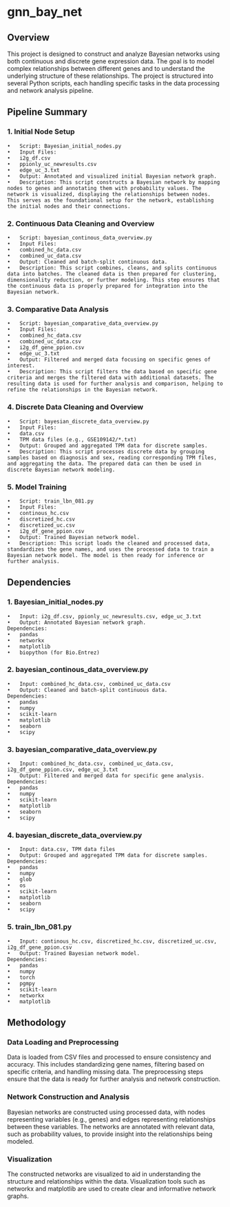 # gnn_bay_net

## Overview

This project is designed to construct and analyze Bayesian networks using both continuous and discrete gene expression data. The goal is to model complex relationships between different genes and to understand the underlying structure of these relationships. The project is structured into several Python scripts, each handling specific tasks in the data processing and network analysis pipeline.

## Pipeline Summary

### 1.	Initial Node Setup
	•	Script: Bayesian_initial_nodes.py
	•	Input Files:
	•	i2g_df.csv
	•	ppionly_uc_newresults.csv
	•	edge_uc_3.txt
	•	Output: Annotated and visualized initial Bayesian network graph.
	•	Description: This script constructs a Bayesian network by mapping nodes to genes and annotating them with probability values. The network is visualized, displaying the relationships between nodes. This serves as the foundational setup for the network, establishing the initial nodes and their connections.
###	2.	Continuous Data Cleaning and Overview
	•	Script: bayesian_continous_data_overview.py
	•	Input Files:
	•	combined_hc_data.csv
	•	combined_uc_data.csv
	•	Output: Cleaned and batch-split continuous data.
	•	Description: This script combines, cleans, and splits continuous data into batches. The cleaned data is then prepared for clustering, dimensionality reduction, or further modeling. This step ensures that the continuous data is properly prepared for integration into the Bayesian network.
###	3.	Comparative Data Analysis
	•	Script: bayesian_comparative_data_overview.py
	•	Input Files:
	•	combined_hc_data.csv
	•	combined_uc_data.csv
	•	i2g_df_gene_ppion.csv
	•	edge_uc_3.txt
	•	Output: Filtered and merged data focusing on specific genes of interest.
	•	Description: This script filters the data based on specific gene criteria and merges the filtered data with additional datasets. The resulting data is used for further analysis and comparison, helping to refine the relationships in the Bayesian network.
###	4.	Discrete Data Cleaning and Overview
	•	Script: bayesian_discrete_data_overview.py
	•	Input Files:
	•	data.csv
	•	TPM data files (e.g., GSE109142/*.txt)
	•	Output: Grouped and aggregated TPM data for discrete samples.
	•	Description: This script processes discrete data by grouping samples based on diagnosis and sex, reading corresponding TPM files, and aggregating the data. The prepared data can then be used in discrete Bayesian network modeling.
###	5.	Model Training
	•	Script: train_lbn_081.py
	•	Input Files:
	•	continous_hc.csv
	•	discretized_hc.csv
	•	discretized_uc.csv
	•	i2g_df_gene_ppion.csv
	•	Output: Trained Bayesian network model.
	•	Description: This script loads the cleaned and processed data, standardizes the gene names, and uses the processed data to train a Bayesian network model. The model is then ready for inference or further analysis.

## Dependencies

### 1. Bayesian_initial_nodes.py
	•	Input: i2g_df.csv, ppionly_uc_newresults.csv, edge_uc_3.txt
	•	Output: Annotated Bayesian network graph.
 	Dependencies:
	•	pandas
	•	networkx
	•	matplotlib
	•	biopython (for Bio.Entrez)
 
### 2. bayesian_continous_data_overview.py
	•	Input: combined_hc_data.csv, combined_uc_data.csv
	•	Output: Cleaned and batch-split continuous data.
	Dependencies:
	•	pandas
	•	numpy
	•	scikit-learn
	•	matplotlib
	•	seaborn
	•	scipy
 
### 3. bayesian_comparative_data_overview.py
	•	Input: combined_hc_data.csv, combined_uc_data.csv, i2g_df_gene_ppion.csv, edge_uc_3.txt
	•	Output: Filtered and merged data for specific gene analysis.
 	Dependencies:
	•	pandas
	•	numpy
	•	scikit-learn
	•	matplotlib
	•	seaborn
	•	scipy
### 4. bayesian_discrete_data_overview.py
	•	Input: data.csv, TPM data files
	•	Output: Grouped and aggregated TPM data for discrete samples.
 	Dependencies:
	•	pandas
	•	numpy
	•	glob
	•	os
	•	scikit-learn
	•	matplotlib
	•	seaborn
	•	scipy
### 5. train_lbn_081.py
	•	Input: continous_hc.csv, discretized_hc.csv, discretized_uc.csv, i2g_df_gene_ppion.csv
	•	Output: Trained Bayesian network model.
	Dependencies:
	•	pandas
	•	numpy
	•	torch
	•	pgmpy
	•	scikit-learn
	•	networkx
	•	matplotlib

## Methodology

### Data Loading and Preprocessing

Data is loaded from CSV files and processed to ensure consistency and accuracy. This includes standardizing gene names, filtering based on specific criteria, and handling missing data. The preprocessing steps ensure that the data is ready for further analysis and network construction.

### Network Construction and Analysis

Bayesian networks are constructed using processed data, with nodes representing variables (e.g., genes) and edges representing relationships between these variables. The networks are annotated with relevant data, such as probability values, to provide insight into the relationships being modeled.

### Visualization

The constructed networks are visualized to aid in understanding the structure and relationships within the data. Visualization tools such as networkx and matplotlib are used to create clear and informative network graphs.

